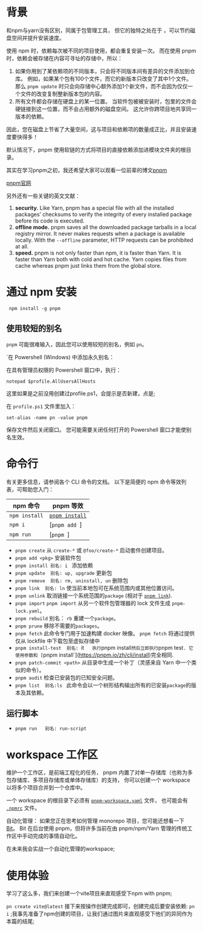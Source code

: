 # 背景

和npm与yarn没有区别，同属于包管理工具， 但它的独特之处在于 ，可以节约磁盘空间并提升安装速度。

使用 npm 时，依赖每次被不同的项目使用，都会重复安装一次。  而在使用 pnpm 时，依赖会被存储在内容可寻址的存储中，所以：

1. 如果你用到了某依赖项的不同版本，只会将不同版本间有差异的文件添加到仓库。 例如，如果某个包有100个文件，而它的新版本只改变了其中1个文件。那么 `pnpm update` 时只会向存储中心额外添加1个新文件，而不会因为仅仅一个文件的改变复制整新版本包的内容。
2. 所有文件都会存储在硬盘上的某一位置。 当软件包被被安装时，包里的文件会硬链接到这一位置，而不会占用额外的磁盘空间。 这允许你跨项目地共享同一版本的依赖。

因此，您在磁盘上节省了大量空间，这与项目和依赖项的数量成正比，并且安装速度要快得多！

 默认情况下，pnpm 使用软链的方式将项目的直接依赖添加进模块文件夹的根目录。 

其实在学习pnpm之初，我还希望大家可以观看一位前辈的博文[pnpm](https://www.51cto.com/article/720275.html)

[pnpm官网](https://pnpm.io/zh/motivation)

另外还有一些关键的英文文献：

1. **security.** Like Yarn, pnpm has a special file with all the installed packages’ checksums to verify the integrity of every installed package before its code is executed.
2. **offline mode.** pnpm saves all the downloaded package tarballs in a local registry mirror. It never makes requests when a package is available locally. With the `--offline` parameter, HTTP requests can be prohibited at all.
3. **speed.** pnpm is not only faster than npm, it is faster than Yarn. It is faster than Yarn both with cold and hot cache. Yarn copies files from cache whereas pnpm just links them from the global store.

# 通过 npm 安装

` npm install -g pnpm`

## 使用较短的别名

`pnpm` 可能很难输入，因此您可以使用较短的别名，例如 `pn`。

`在 Powershell (Windows) 中添加永久别名：[](https://pnpm.io/zh/installation#在-powershell-windows-中添加永久别名)

在具有管理员权限的 Powershell 窗口中，执行：

```text
notepad $profile.AllUsersAllHosts
```

这里如果是之前没用创建过profile.ps1，会提示是否新建，点是;

在 `profile.ps1` 文件里加入：

```text
set-alias -name pn -value pnpm
```

 保存文件然后关闭窗口。 您可能需要关闭任何打开的 Powershell 窗口才能使别名生效。 

# 命令行

有关更多信息，请参阅各个 CLI 命令的文档。 以下是简便的 npm 命令等效列表，可帮助您入门：

| npm 命令      | pnpm 等效                                        |
| ------------- | ------------------------------------------------ |
| `npm install` | [`pnpm install`](https://pnpm.io/zh/cli/install) |
| `npm i `      | [`pnpm add `]                                    |
| `npm run `    | [`pnpm `]                                        |

- `pnpm create`  从 `create-*` 或 `@foo/create-*` 启动套件创建项目。 
- `pnpm add <pkg>`   安装软件包
- `pnpm install 别名: i ` 添加依赖
- `pnpm update  别名: up, upgrade`  更新包
- `pnpm remove  别名: rm, uninstall, un` 删除包
- `pnpm link  别名: ln`   使当前本地包可在系统范围内或其他位置访问。 
- `pnpm unlink`   取消链接一个系统范围的`package` (相对于 [`pnpm link`](https://pnpm.io/zh/cli/link)). 
- `pnpm import`   `pnpm import` 从另一个软件包管理器的 lock 文件生成 `pnpm-lock.yaml`。 
- `pnpm rebuild`  别名： `rb`    重建一个`package`。 
- `pnpm prune`  移除不需要的`packages`。 
- `pnpm fetch`   此命令专门用于加速构建 docker 映像。  `pnpm fetch` 将通过提供仅从 lockfile 中下载包至虚拟存储中 
- `pnpm install-test  别名: `it`    执行 `pnpm install` 然后立即执行 `pnpm test`. 它使用参数和 [`pnpm install`](https://pnpm.io/zh/cli/install)完全相同. 
- `pnpm patch-commit <path>`   从目录中生成一个补丁（灵感来自 Yarn 中一个类似的命令）。 
- `pnpm audit`  检查已安装包的已知安全问题。 
- `pnpm list  别名:ls `    此命令会以一个树形结构输出所有的已安装`package`的版本及其依赖。 

## 运行脚本

- `pnpm run   别名: run-script`

# workspace 工作区

维护一个工作区，是前端工程化的任务， pnpm 内置了对单一存储库（也称为多包存储库、多项目存储库或单体存储库）的支持， 你可以创建一个 workspace 以将多个项目合并到一个仓库中。 

 一个 workspace 的根目录下必须有 [`pnpm-workspace.yaml`](https://pnpm.io/zh/pnpm-workspace_yaml) 文件， 也可能会有 [`.npmrc`](https://pnpm.io/zh/npmrc) 文件。 

自动化管理： 如果您正在思考如何管理 monorepo 项目，您可能还想看一下 [Bit](https://bit.dev/?utm_source=pnpm&utm_medium=workspace_page)。 Bit 在后台使用 pnpm，但将许多当前在由 pnpm/npm/Yarn 管理的传统工作区中手动完成的事情自动化。  

在未来我会实战一个自动化管理的workspace;



# 使用体验

学习了这么多，我们来创建一个vite项目来直观感受下npm with pnpm;

 `pn create vite@latest` 接下来按操作创建完成即可，创建完成后要安装依赖: `pn i` ;我事先准备了npm创建的项目，让我们通过图片来直观感受下他们的异同作为本篇的结尾; 

